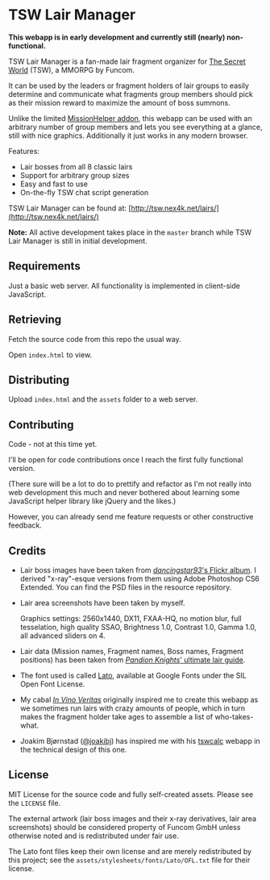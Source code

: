 TSW Lair Manager
================

**This webapp is in early development and currently still (nearly) non-functional.**

TSW Lair Manager is a fan-made lair fragment organizer for [The Secret World](http://thesecretworld.com) (TSW), a MMORPG by Funcom.

It can be used by the leaders or fragment holders of lair groups to easily determine and communicate what fragments group members should pick as their mission reward to maximize the amount of boss summons.

Unlike the limited [MissionHelper addon](http://www.curse.com/tsw-mods/tsw/missionhelper), this webapp can be used with an arbitrary number of group members and lets you see everything at a glance, still with nice graphics. Additionally it just works in any modern browser.

Features:

* Lair bosses from all 8 classic lairs
* Support for arbitrary group sizes
* Easy and fast to use
* On-the-fly TSW chat script generation

TSW Lair Manager can be found at: [http://tsw.nex4k.net/lairs/](http://tsw.nex4k.net/lairs/)

**Note:** All active development takes place in the `master` branch while TSW Lair Manager is still in initial development.


Requirements
------------
Just a basic web server. All functionality is implemented in client-side JavaScript.


Retrieving
----------
Fetch the source code from this repo the usual way.

Open `index.html` to view.


Distributing
------------
Upload `index.html` and the `assets` folder to a web server.


Contributing
------------
Code - not at this time yet.

I'll be open for code contributions once I reach the first fully functional version.

(There sure will be a lot to do to prettify and refactor as I'm not really into web development this much and never bothered about learning some JavaScript helper library like jQuery and the likes.)

However, you can already send me feature requests or other constructive feedback.


Credits
-------
-	Lair boss images have been taken from [*dancingstar93*'s Flickr album](https://www.flickr.com/photos/79764031@N03/sets/72157638380829154/).
	I derived "x-ray"-esque versions from them using Adobe Photoshop CS6 Extended. You can find the PSD files in the resource repository.

-	Lair area screenshots have been taken by myself.
	
	Graphics settings: 2560x1440, DX11, FXAA-HQ, no motion blur, full tesselation, high quality SSAO, Brightness 1.0, Contrast 1.0, Gamma 1.0, all advanced sliders on 4.

-	Lair data (Mission names, Fragment names, Boss names, Fragment positions) has been taken from [*Pandion Knights*' ultimate lair guide](http://forums.thesecretworld.com/showthread.php?t=77874).

-	The font used is called [Lato](https://www.google.com/fonts/specimen/Lato), available at Google Fonts under the SIL Open Font License.

-	My cabal [*In Vino Veritas*](http://invinoveritas.corplaunch.com) originally inspired me to create this webapp as we sometimes run lairs with crazy amounts of people, which in turn makes the fragment holder take ages to assemble a list of who-takes-what.

-	Joakim Bjørnstad ([@joakibj](http://github.com/joakibj)) has inspired me with his [tswcalc](http://github.com/joakibj/tswcalc) webapp in the technical design of this one.


License
-------
MIT License for the source code and fully self-created assets. Please see the `LICENSE` file.

The external artwork (lair boss images and their x-ray derivatives, lair area screenshots) should be considered property of Funcom GmbH unless otherwise noted and is redistributed under fair use.

The Lato font files keep their own license and are merely redistributed by this project; see the `assets/stylesheets/fonts/Lato/OFL.txt` file for their license.